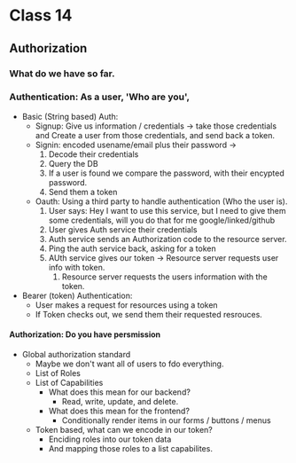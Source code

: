# Class 14

## Authorization

### What do we have so far.
### Authentication: As a user, 'Who are you',
  - Basic (String based) Auth:
    - Signup: Give us information / credentials -> take those credentials and Create a user from those credentials, and send back a token.
    - Signin: encoded usename/email  plus their password ->
      1) Decode their credentials
      2) Query the DB
      3) If a user is found we compare the password, with their encypted password. 
      4) Send them a token
    - Oauth: Using a third party to handle authentication (Who the user is).
      1) User says: Hey I want to use this service, but I need to give them some credentials, will you do that for me google/linked/github
      2) User gives Auth service their credentials
      3) Auth service sends an Authorization code to the resource server.
      4) Ping the auth service back, asking for a token
      5) AUth service gives our token -> Resource server requests user info with token.
         1) Resource server requests the users information with the token.
  - Bearer (token) Authentication:
    - User makes a request for resources using a token
    - If Token checks out, we send them their requested resrouces.

#### Authorization: Do you have persmission
- Global authorization standard
  - Maybe we don't want all of users to fdo everything.
  - List of Roles
  - List of Capabilities
    - What does this mean for our backend?
      - Read, write, update, and delete.
    - What does this mean for the frontend?
      - Conditionally render items in our forms / buttons / menus
  - Token based, what can we encode in our token?
    - Enciding roles into our token data
    - And mapping those roles to a list capabilites.